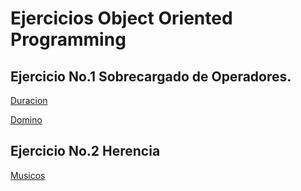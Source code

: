 # Ejercicios Object Oriented Programming

## Ejercicio No.1 Sobrecargado de Operadores.

[Duracion](https://github.com/Rodolfo-hernandez1/EjerciciosOPP/blob/master/HernandezRodolfo/Duracion/Duracion/Program.cs)

[Domino](https://github.com/Rodolfo-hernandez1/EjerciciosOPP/blob/master/HernandezRodolfo/Domino/Domino/Program.cs)

## Ejercicio No.2 Herencia

[Musicos](https://github.com/Rodolfo-hernandez1/EjerciciosOPP/blob/master/HernandezRodolfo/Herencia/Herencia/Program.cs)